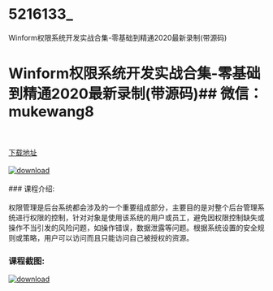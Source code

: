# 5216133_
Winform权限系统开发实战合集-零基础到精通2020最新录制(带源码)
# Winform权限系统开发实战合集-零基础到精通2020最新录制(带源码)## 微信：mukewang8
<br/></br>[下载地址](http://www.36tz.cn/article/5216133 "下载地址")
<br/></br>[![download](http://36tz.cn/muke_img/2020_11_2-40-300x161.png "下载地址")](http://www.36tz.cn/article/5216133 "下载地址")
<br/></br>### 课程介绍:<br/></br>权限管理是后台系统都会涉及的一个重要组成部分，主要目的是对整个后台管理系统进行权限的控制，针对对象是使用该系统的用户或员工，避免因权限控制缺失或操作不当引发的风险问题，如操作错误，数据泄露等问题。根据系统设置的安全规则或策略，用户可以访问而且只能访问自己被授权的资源。

### 课程截图:
[![download](http://36tz.cn/muke_img/2020_11_1-40.png "下载地址")](http://www.36tz.cn/article/5216133 "下载地址")
